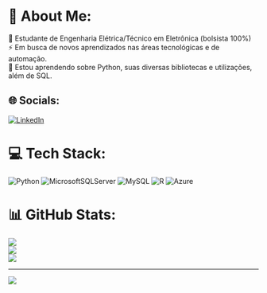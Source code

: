 # 💫 About Me:
🔭 Estudante de Engenharia Elétrica/Técnico em Eletrônica (bolsista 100%)<br>⚡ Em busca de novos aprendizados nas áreas tecnológicas e de automação.<br>🌱 Estou aprendendo sobre Python, suas diversas bibliotecas e utilizações, além de SQL.<br>


## 🌐 Socials:
[![LinkedIn](https://img.shields.io/badge/LinkedIn-%230077B5.svg?logo=linkedin&logoColor=white)](https://linkedin.com/in/https://www.linkedin.com/in/milleny-ramos-laurintino-220882167/) 

# 💻 Tech Stack:
![Python](https://img.shields.io/badge/python-3670A0?style=plastic&logo=python&logoColor=ffdd54) ![MicrosoftSQLServer](https://img.shields.io/badge/Microsoft%20SQL%20Sever-CC2927?style=plastic&logo=microsoft%20sql%20server&logoColor=white) ![MySQL](https://img.shields.io/badge/mysql-%2300f.svg?style=plastic&logo=mysql&logoColor=white) ![R](https://img.shields.io/badge/r-%23276DC3.svg?style=plastic&logo=r&logoColor=white) ![Azure](https://img.shields.io/badge/azure-%230072C6.svg?style=plastic&logo=azure-devops&logoColor=white)
# 📊 GitHub Stats:
![](https://github-readme-stats.vercel.app/api?username=MillenyRamos1&theme=city_light&hide_border=false&include_all_commits=false&count_private=false)<br/>
![](https://github-readme-streak-stats.herokuapp.com/?user=MillenyRamos1&theme=city_light&hide_border=false)<br/>
![](https://github-readme-stats.vercel.app/api/top-langs/?username=MillenyRamos1&theme=city_light&hide_border=false&include_all_commits=false&count_private=false&layout=compact)

---
[![](https://visitcount.itsvg.in/api?id=MillenyRamos1&icon=0&color=0)](https://visitcount.itsvg.in)

<!-- Proudly created with GPRM ( https://gprm.itsvg.in ) -->
